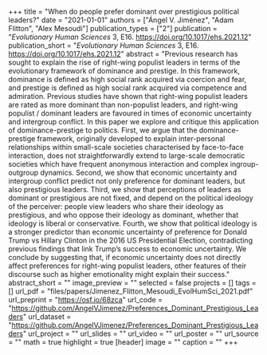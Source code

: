 +++
title = "When do people prefer dominant over prestigious political leaders?"
date = "2021-01-01"
authors = ["Ángel V. Jiménez", "Adam Flitton", "Alex Mesoudi"]
publication_types = ["2"]
publication = "_Evolutionary Human Sciences_ 3, E16. https://doi.org/10.1017/ehs.2021.12"
publication_short = "_Evolutionary Human Sciences_ 3, E16. https://doi.org/10.1017/ehs.2021.12"
abstract = "Previous research has sought to explain the rise of right-wing populist leaders in terms of the evolutionary framework of dominance and prestige. In this framework, dominance is defined as high social rank acquired via coercion and fear, and prestige is defined as high social rank acquired via competence and admiration. Previous studies have shown that right-wing populist leaders are rated as more dominant than non-populist leaders, and right-wing populist / dominant leaders are favoured in times of economic uncertainty and intergroup conflict. In this paper we explore and critique this application of dominance-prestige to politics. First, we argue that the dominance-prestige framework, originally developed to explain inter-personal relationships within small-scale societies characterised by face-to-face interaction, does not straightforwardly extend to large-scale democratic societies which have frequent anonymous interaction and complex ingroup-outgroup dynamics. Second, we show that economic uncertainty and intergroup conflict predict not only preference for dominant leaders, but also prestigious leaders. Third, we show that perceptions of leaders as dominant or prestigious are not fixed, and depend on the political ideology of the perceiver: people view leaders who share their ideology as prestigious, and who oppose their ideology as dominant, whether that ideology is liberal or conservative. Fourth, we show that political ideology is a stronger predictor than economic uncertainty of preference for Donald Trump vs Hillary Clinton in the 2016 US Presidential Election, contradicting previous findings that link Trump’s success to economic uncertainty. We conclude by suggesting that, if economic uncertainty does not directly affect preferences for right-wing populist leaders, other features of their discourse such as higher emotionality might explain their success."
abstract_short = ""
image_preview = ""
selected = false
projects = []
tags = []
url_pdf = "files/papers/Jimenez_Flitton_Mesoudi_EvolHumSci_2021.pdf"
url_preprint = "https://osf.io/68zca"
url_code = "https://github.com/AngelVJimenez/Preferences_Dominant_Prestigious_Leaders"
url_dataset = "https://github.com/AngelVJimenez/Preferences_Dominant_Prestigious_Leaders"
url_project = ""
url_slides = ""
url_video = ""
url_poster = ""
url_source = ""
math = true
highlight = true
[header]
image = ""
caption = ""
+++

